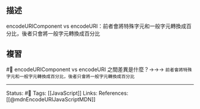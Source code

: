## 描述

encodeURIComponent vs encodeURI：前者會將特殊字元和一般字元轉換成百分比，後者只會將一般字元轉換成百分比

## 複習
#🧠 encodeURIComponent vs encodeURI 之間差異是什麼？->->-> `前者會將特殊字元和一般字元轉換成百分比，後者只會將一般字元轉換成百分比`
<!--SR:!2022-08-11,28,250-->

---
Status: #🌱 
Tags:
[[JavaScript]]
Links:
References:
[[@mdnEncodeURIJavaScriptMDN]]